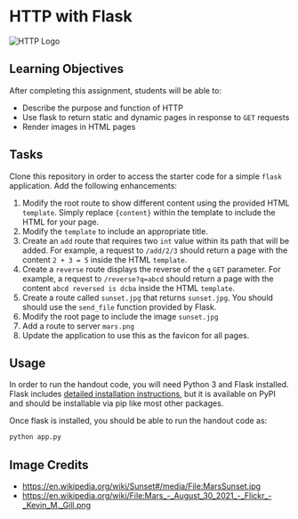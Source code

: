 HTTP with Flask
===============

![HTTP Logo](https://upload.wikimedia.org/wikipedia/commons/thumb/5/5b/HTTP_logo.svg/330px-HTTP_logo.svg.png)

Learning Objectives
-------------------

After completing this assignment, students will be able to:

- Describe the purpose and function of HTTP
- Use flask to return static and dynamic pages in response to `GET` requests
- Render images in HTML pages

Tasks
-----

Clone this repository in order to access the starter code for a simple `flask` application. Add the following enhancements:

1. Modify the root route to show different content using the provided HTML `template`. Simply replace `{content}` within the template to include the HTML for your page.
2. Modify the `template` to include an appropriate title.
3. Create an `add` route that requires two `int` value within its path that will be added. For example, a request to `/add/2/3` should return a page with the content `2 + 3 = 5` inside the HTML `template`.
4. Create a `reverse` route displays the reverse of the `q` `GET` parameter. For example, a request to `/reverse?q=abcd` should return a page with the content `abcd reversed is dcba` inside the HTML `template`.
5. Create a route called `sunset.jpg` that returns `sunset.jpg`. You should should use the `send_file` function provided by Flask.
6. Modify the root page to include the image `sunset.jpg`
7. Add a route to server `mars.png`
8. Update the application to use this as the favicon for all pages.

Usage
-----

In order to run the handout code, you will need Python 3 and Flask installed. Flask includes [detailed installation instructions](https://flask.palletsprojects.com/en/stable/installation/), but it is available on PyPI and should be installable via pip like most other packages.

Once flask is installed, you should be able to run the handout code as:

```sh
python app.py
```

Image Credits
-------------

- https://en.wikipedia.org/wiki/Sunset#/media/File:MarsSunset.jpg
- https://en.wikipedia.org/wiki/File:Mars_-_August_30_2021_-_Flickr_-_Kevin_M._Gill.png
